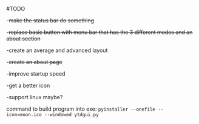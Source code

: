 #TODO


-~~make the status bar do something~~

-~~replace basic button with menu bar that has the 3 different modes and an about section~~

-create an average and advanced layout

-~~create an about page~~

-improve startup speed

-get a better icon

-support linux maybe?


command to build program into exe: `pyinstaller --onefile --icon=moon.ico --windowed ytdgui.py`
